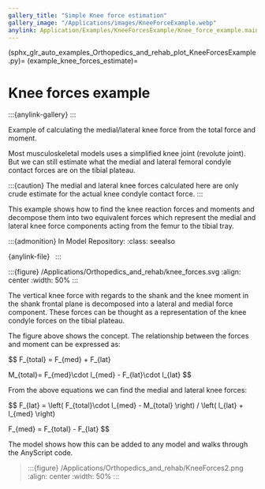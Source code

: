 ```yaml
---
gallery_title: "Simple Knee force estimation"
gallery_image: "/Applications/images/KneeForceExample.webp"
anylink: Application/Examples/KneeForcesExample/Knee_force_example.main.any
---
```


(sphx_glr_auto_examples_Orthopedics_and_rehab_plot_KneeForcesExample.py)=
(example_knee_forces_estimate)=
# Knee forces example

:::{anylink-gallery} 
:::


Example of calculating the medial/lateral knee force from the total force and moment.

Most musculoskeletal models uses a simplified knee joint (revolute joint). But we can still estimate
what the medial and lateral femoral condyle contact forces are on the tibial plateau.


:::{caution}
The medial and lateral knee forces calculated here are only crude
estimate for the actual knee condyle contact force.
:::

This example shows how to find the knee reaction forces and moments and decompose them into
two equivalent forces which represent the medial and lateral knee force components acting from the
femur to the tibial tray.

:::{admonition} In Model Repository:
:class: seealso

{anylink-file}` `
:::



:::{figure} /Applications/Orthopedics_and_rehab/knee_forces.svg
:align: center
:width: 50%
:::

The vertical knee force with regards to the shank and the knee moment in the
shank frontal plane is decomposed into a lateral and medial force component.
These forces can be thought as a representation of the knee condyle forces on
the tibial plateau.

The figure above shows the concept. The relationship between the forces and moment can be expressed as:

$$
F_{total} = F_{med} + F_{lat}

M_{total}= F_{med}\cdot  l_{med} - F_{lat}\cdot l_{lat}
$$

From the above equations we can find the medial and lateral knee forces:

$$
F_{lat} = \left( F_{total}\cdot l_{med} - M_{total} \right) / \left( l_{lat} + l_{med} \right)

F_{med} = F_{total} - F_{lat}
$$

The model shows how this can be added to any model and walks through the AnyScript code.

> :::{figure} /Applications/Orthopedics_and_rehab/KneeForces2.png
> :align: center
> :width: 50%
> :::
